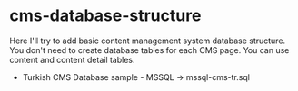 # cms-database-structure
Here I'll try to add basic content management system database structure.
You don't need to create database tables for each CMS page. You can use content and content detail tables.

* Turkish CMS Database sample - MSSQL -> mssql-cms-tr.sql

